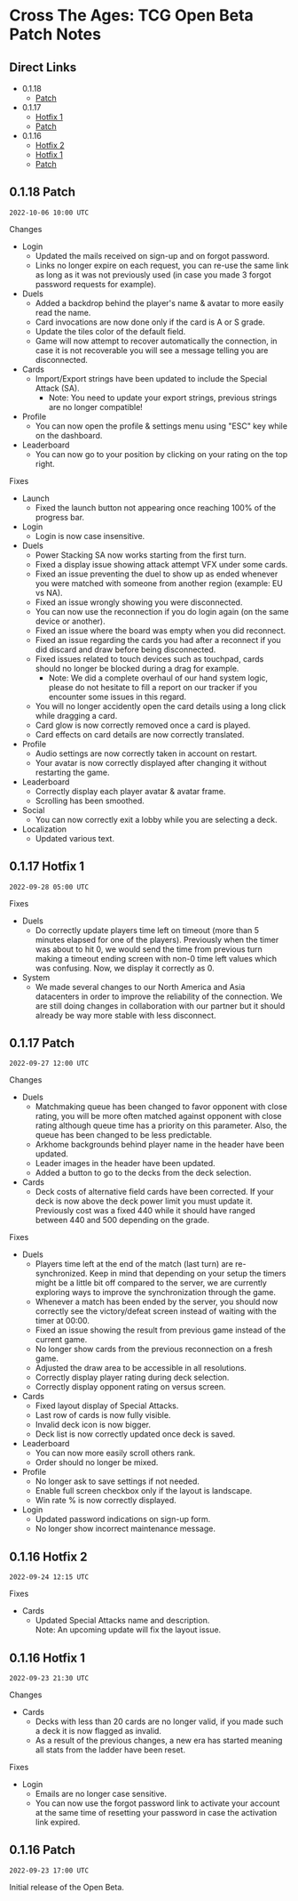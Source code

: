 # Cross The Ages: TCG Open Beta Patch Notes

## Direct Links

- 0.1.18
  - [Patch](#0118-patch)
- 0.1.17
  - [Hotfix 1](#0117-hotfix-1)
  - [Patch](#0117-patch)
- 0.1.16
  - [Hotfix 2](#0116-hotfix-2)
  - [Hotfix 1](#0116-hotfix-1)
  - [Patch](#0116-patch)

## 0.1.18 Patch

`2022-10-06 10:00 UTC`

Changes

- Login
  - Updated the mails received on sign-up and on forgot password.
  - Links no longer expire on each request, you can re-use the same link as long as it was not previously used (in case you made 3 forgot password requests for example).
- Duels
  - Added a backdrop behind the player's name & avatar to more easily read the name.
  - Card invocations are now done only if the card is A or S grade.
  - Update the tiles color of the default field.
  - Game will now attempt to recover automatically the connection, in case it is not recoverable you will see a message telling you are disconnected.
- Cards
  - Import/Export strings have been updated to include the Special Attack (SA).
    - Note: You need to update your export strings, previous strings are no longer compatible!
- Profile
  - You can now open the profile & settings menu using "ESC" key while on the dashboard.
- Leaderboard
  - You can now go to your position by clicking on your rating on the top right.

Fixes

- Launch
  - Fixed the launch button not appearing once reaching 100% of the progress bar.
- Login
  - Login is now case insensitive.
- Duels
  - Power Stacking SA now works starting from the first turn.
  - Fixed a display issue showing attack attempt VFX under some cards.
  - Fixed an issue preventing the duel to show up as ended whenever you were matched with someone from another region (example: EU vs NA).
  - Fixed an issue wrongly showing you were disconnected.
  - You can now use the reconnection if you do login again (on the same device or another).
  - Fixed an issue where the board was empty when you did reconnect.
  - Fixed an issue regarding the cards you had after a reconnect if you did discard and draw before being disconnected.
  - Fixed issues related to touch devices such as touchpad, cards should no longer be blocked during a drag for example.
    - Note: We did a complete overhaul of our hand system logic, please do not hesitate to fill a report on our tracker if you encounter some issues in this regard.
  - You will no longer accidently open the card details using a long click while dragging a card.
  - Card glow is now correctly removed once a card is played.
  - Card effects on card details are now correctly translated.
- Profile
  - Audio settings are now correctly taken in account on restart.
  - Your avatar is now correctly displayed after changing it without restarting the game.
- Leaderboard
  - Correctly display each player avatar & avatar frame.
  - Scrolling has been smoothed.
- Social
  - You can now correctly exit a lobby while you are selecting a deck.
- Localization
  - Updated various text.

## 0.1.17 Hotfix 1

`2022-09-28 05:00 UTC`

Fixes

- Duels
  - Do correctly update players time left on timeout (more than 5 minutes elapsed for one of the players). Previously when the timer was about to hit 0, we would send the time from previous turn making a timeout ending screen with non-0 time left values which was confusing. Now, we display it correctly as 0.
- System
  - We made several changes to our North America and Asia datacenters in order to improve the reliability of the connection. We are still doing changes in collaboration with our partner but it should already be way more stable with less disconnect.

## 0.1.17 Patch

`2022-09-27 12:00 UTC`

Changes

- Duels
  - Matchmaking queue has been changed to favor opponent with close rating, you will be more often matched against opponent with close rating although queue time has a priority on this parameter. Also, the queue has been changed to be less predictable.
  - Arkhome backgrounds behind player name in the header have been updated.
  - Leader images in the header have been updated.
  - Added a button to go to the decks from the deck selection.
- Cards
  - Deck costs of alternative field cards have been corrected. If your deck is now above the deck power limit you must update it. Previously cost was a fixed 440 while it should have ranged between 440 and 500 depending on the grade.

Fixes

- Duels
  - Players time left at the end of the match (last turn) are re-synchronized. Keep in mind that depending on your setup the timers might be a little bit off compared to the server, we are currently exploring ways to improve the synchronization through the game.
  - Whenever a match has been ended by the server, you should now correctly see the victory/defeat screen instead of waiting with the timer at 00:00.
  - Fixed an issue showing the result from previous game instead of the current game.
  - No longer show cards from the previous reconnection on a fresh game.
  - Adjusted the draw area to be accessible in all resolutions.
  - Correctly display player rating during deck selection.
  - Correctly display opponent rating on versus screen.
- Cards
  - Fixed layout display of Special Attacks.
  - Last row of cards is now fully visible.
  - Invalid deck icon is now bigger.
  - Deck list is now correctly updated once deck is saved.
- Leaderboard
  - You can now more easily scroll others rank.
  - Order should no longer be mixed.
- Profile
  - No longer ask to save settings if not needed.
  - Enable full screen checkbox only if the layout is landscape.
  - Win rate % is now correctly displayed.
- Login
  - Updated password indications on sign-up form.
  - No longer show incorrect maintenance message.

## 0.1.16 Hotfix 2

`2022-09-24 12:15 UTC`

Fixes

- Cards
  - Updated Special Attacks name and description.  
    Note: An upcoming update will fix the layout issue.

## 0.1.16 Hotfix 1

`2022-09-23 21:30 UTC`

Changes

- Cards
  - Decks with less than 20 cards are no longer valid, if you made such a deck it is now flagged as invalid.
  - As a result of the previous changes, a new era has started meaning all stats from the ladder have been reset.

Fixes

- Login
  - Emails are no longer case sensitive.
  - You can now use the forgot password link to activate your account at the same time of resetting your password in case the activation link expired.

## 0.1.16 Patch

`2022-09-23 17:00 UTC`

Initial release of the Open Beta.

